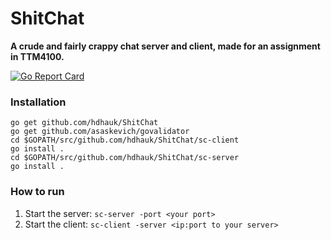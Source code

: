 # ShitChat

**A crude and fairly crappy chat server and client, made for an assignment in TTM4100.**

[![Go Report Card](https://goreportcard.com/badge/github.com/hdhauk/shitchat)](https://goreportcard.com/report/github.com/hdhauk/shitchat)

### Installation
~~~
go get github.com/hdhauk/ShitChat
go get github.com/asaskevich/govalidator
cd $GOPATH/src/github.com/hdhauk/ShitChat/sc-client
go install .
cd $GOPATH/src/github.com/hdhauk/ShitChat/sc-server
go install .
~~~

### How to run
1. Start the server: `sc-server -port <your port>`
2. Start the client: `sc-client -server <ip:port to your server>`

